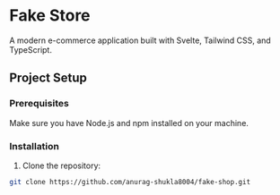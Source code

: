 # Fake Store

A modern e-commerce application built with Svelte, Tailwind CSS, and TypeScript.

## Project Setup

### Prerequisites

Make sure you have Node.js and npm installed on your machine.

### Installation

1. Clone the repository:

```sh
git clone https://github.com/anurag-shukla8004/fake-shop.git
